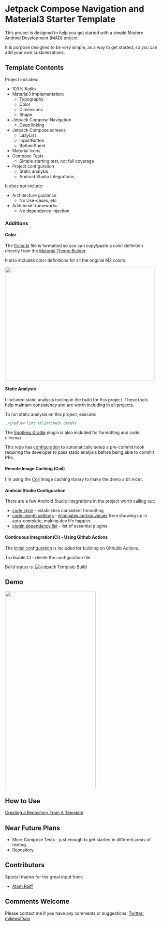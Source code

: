 # Jetpack Compose Navigation and Material3 Starter Template

This project is designed to help you get started with a simple Modern Android Development (MAD) project.

It is purpose designed to be *very* simple, as a way to get started, so you can add your own customizations.

## Template Contents

Project includes:
* 100% Kotlin
* Material3 Implementation:
  * Typography
  * Color
  * Dimensions
  * Shape
* Jetpack Compose Navigation
  * Deep linking
* Jetpack Compose screens
  * LazyList
  * Input/Button
  * BottomSheet
* Material Icons
* Compose Tests
  * Simple starting test, not full coverage
* Project configuration
  * Static analysis
  * Android Studio Integrations
  
It *does not* include:
* Architecture guidance
  * No Use-cases, etc
* Additional frameworks
  * No dependency injection

### Additions

#### Color

The [Color.kt](com/wolfsoft/demo/ui/theme/Color.kt) file is formatted so you can copy/paste a color definition directly from the [Material Theme Builder](https://material-foundation.github.io/material-theme-builder/#/custom)

It also includes color definitions for all the original M2 colors.

<img src="assets/colors.png" width="494" height="374">

#### Static Analysis

I included static analysis tooling in the build for this project. These tools help maintain consistency and are worth including in all projects.

To run static analysis on this project, execute:

```gradle
./gradlew lint ktlintcheck detekt
```

The [Spotless Gradle](https://github.com/diffplug/spotless/tree/main/plugin-gradle) plugin is also included for formatting and code cleanup.

This repo has [configuration](buildscripts/githooks.gradle) to automatically setup a pre-commit hook requiring the developer to pass static analysis before being able to commit PRs.

#### Remote Image Caching (Coil)

I'm using the [Coil](https://coil-kt.github.io/coil/) image caching library to make the demo a bit nicer.

#### Android Studio Configuration

There are a few Android Studio integrations in the project worth calling out:

* [code style](.idea/codeStyles/Project.xml) - establishes consistent formatting
* [code insight settings](.idea/codeInsightSettings.xml) - [eliminates certain values](https://www.jetpackcompose.app/articles/productivity-hack-to-save-tens-of-engineering-hours-when-working-with-Jetpack-Compose) from showing up in auto-complete, making dev life happier 
* [plugin dependency list](.idea/externalDependencies.xml) - list of essential plugins

#### Continuous Integration(CI) - Using Github Actions

The [initial configuration](.github/workflows/android.yml) is included for building on Githubb Actions.

To disable CI - delete the configuration file.

Build status is:
![Jetpack Template Build](https://github.com/mwolfson/jetpackTemplate/actions/workflows/android.yml/badge.svg)


## Demo

<img src="assets/demoGif.gif" width="300" height="650">

## How to Use

[Creating a Repository From A Template](https://docs.github.com/en/repositories/creating-and-managing-repositories/creating-a-repository-from-a-template)

## Near Future Plans

* More Compose Tests - just enough to get started in different areas of testing.
* Repository

## Contributors

Special thanks for the great input from:
* [Atom Raiff](https://github.com/atommarvel)

## Comments Welcome
Please contact me if you have any comments or suggestions.
[Twitter: mikewolfson](https://twitter.com/mikewolfson)


